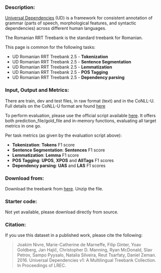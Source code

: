 ### Description:

[Universal Dependencies](https://universaldependencies.org/) (UD) is a framework for consistent annotation of grammar (parts of speech, morphological features, and syntactic dependencies) across different human languages. 

The Romanian RRT Treebank is the standard treebank for Romanian. 

This page is common for the following tasks:
- UD Romanian RRT Treebank 2.5 - **Tokenization**
- UD Romanian RRT Treebank 2.5 - **Sentence Segmentation**
- UD Romanian RRT Treebank 2.5 - **Lemmatization**
- UD Romanian RRT Treebank 2.5 - **POS Tagging**
- UD Romanian RRT Treebank 2.5 - **Dependency parsing**


### Input, Output and Metrics:

There are train, dev and test files, in raw format (text) and in the CoNLL-U.
Full details on the CoNLL-U format are found [here](https://universaldependencies.org/format.html)

To perform evaluation, please use the official script available [here](http://universaldependencies.org/conll18/evaluation.html). It offers both prediction_file/gold_file and in-memory functions, evaluating all target metrics in one go.

Per task metrics (as given by the evaluation script above):
- **Tokenization**: **Tokens** F1 score
- **Sentence Segmentation**: **Sentences** F1 score
- **Lemmatization**: **Lemma** F1 score
- **POS Tagging**: **UPOS**, **XPOS** and **AllTags**  F1 scores
- **Dependency parsing**: **UAS** and **LAS** F1 scores

### Download from:

Download the treebank from [here](https://lindat.mff.cuni.cz/repository/xmlui/bitstream/handle/11234/1-3105/ud-treebanks-v2.5.tgz?sequence=1&isAllowed=y). Unzip the file.

### Starter code:

Not yet available, please download directly from source.

### Citation:

If you use this dataset in a published work, please cite the following:

> Joakim Nivre, Marie-Catherine de Marneffe, Filip Ginter, Yoav Goldberg, Jan Hajič, Christopher D. Manning, Ryan McDonald, Slav Petrov, Sampo Pyysalo, Natalia Silveira, Reut Tsarfaty, Daniel Zeman. 2016. Universal Dependencies v1: A Multilingual Treebank Collection. In Proceedings of LREC.

